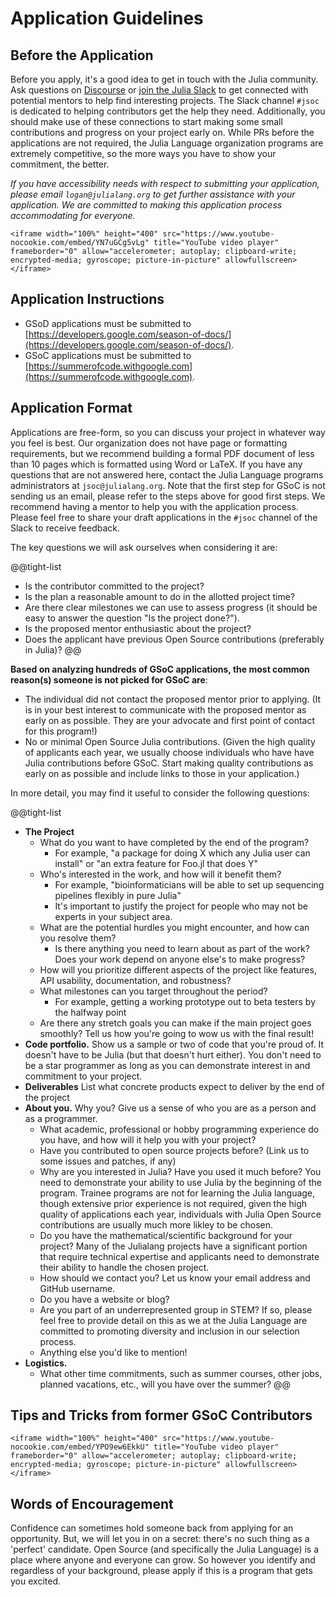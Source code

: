 # Application Guidelines

## Before the Application

Before you apply, it's a good idea to get in touch with the Julia community.
Ask questions on [Discourse](https://discourse.julialang.org) or [join the
Julia Slack](https://julialang.org/slack/) to get connected with
potential mentors to help find interesting projects. The Slack channel `#jsoc` is
dedicated to helping contributors get the help they need. Additionally, you should
make use of these connections to start making some small contributions and
progress on your project early on. While PRs before the applications are not
required, the Julia Language organization programs are extremely competitive,
so the more ways you have to show your commitment, the better.

_If you have accessibility needs with respect to submitting your application, please email `logan@julialang.org` to get further assistance with your application. We are committed to making this application process accommodating for everyone._

~~~
<iframe width="100%" height="400" src="https://www.youtube-nocookie.com/embed/YN7uGCg5vLg" title="YouTube video player" frameborder="0" allow="accelerometer; autoplay; clipboard-write; encrypted-media; gyroscope; picture-in-picture" allowfullscreen></iframe>
~~~

## Application Instructions

- GSoD applications must be submitted to [https://developers.google.com/season-of-docs/](https://developers.google.com/season-of-docs/).
- GSoC applications must be submitted to [https://summerofcode.withgoogle.com](https://summerofcode.withgoogle.com).

## Application Format

Applications are free-form, so you can discuss your project in whatever way you
feel is best. Our organization does not have page or formatting requirements, but we recommend
building a formal PDF document of less than 10 pages which is formatted using
Word or LaTeX. If you have any questions that are not answered here, contact the Julia Language
programs administrators at `jsoc@julialang.org`. Note that the first step for GSoC is not sending us an email, please refer to the steps above for good first steps. We
recommend having a mentor to help you with the application process. Please feel
free to share your draft applications in the `#jsoc` channel of the Slack to
receive feedback.

The key questions we will ask ourselves when considering it are:

@@tight-list
* Is the contributor committed to the project?
* Is the plan a reasonable amount to do in the allotted project time?
* Are there clear milestones we can use to assess progress (it should be easy
  to answer the question "Is the project done?").
* Is the proposed mentor enthusiastic about the project?
* Does the applicant have previous Open Source contributions (preferably in Julia)?
@@

__Based on analyzing hundreds of GSoC applications, the most common reason(s) someone is not picked for GSoC are__:
 - The individual did not contact the proposed mentor prior to applying. (It is in your best interest to communicate with the proposed mentor as early on as possible. They are your advocate and first point of contact for this program!)
 - No or minimal Open Source Julia contributions. (Given the high quality of applicants each year, we usually choose individuals who have have Julia contributions before GSoC. Start making quality contributions as early on as possible and include links to those in your application.)

In more detail, you may find it useful to consider the following questions:

@@tight-list
* **The Project**
  - What do you want to have completed by the end of the program?
    - For example, "a package for doing X which any Julia user can install" or
      "an extra feature for Foo.jl that does Y"
  - Who's interested in the work, and how will it benefit them?
    - For example, "bioinformaticians will be able to set up sequencing
      pipelines flexibly in pure Julia"
    - It's important to justify the project for people who may not be experts in
      your subject area.
  - What are the potential hurdles you might encounter, and how can you resolve
    them?
    - Is there anything you need to learn about as part of the work? Does your
      work depend on anyone else's to make progress?
  - How will you prioritize different aspects of the project like features,
    API usability, documentation, and robustness?
  - What milestones can you target throughout the period?
    - For example, getting a working prototype out to beta testers by the halfway point
  - Are there any stretch goals you can make if the main project goes smoothly?
    Tell us how you're going to wow us with the final result!
* **Code portfolio.** Show us a sample or two of code that you're proud of. It doesn't have to be Julia (but that doesn't hurt either). You don't need to be a star programmer as long as you can demonstrate interest in and commitment to your project.
* **Deliverables** List what concrete products expect to deliver by the end of the project
* **About you.** Why you? Give us a sense of who you are as a person and as a programmer.
  - What academic, professional or hobby programming experience do you have, and how will it help you with your project?
  - Have you contributed to open source projects before? (Link us to some issues and patches, if any)
  - Why are you interested in Julia? Have you used it much before? You need to demonstrate your ability to use Julia by the beginning of the program. Trainee programs are not for learning the Julia language, though extensive prior experience is not required, given the high quality of applications each year, individuals with Julia Open Source contributions are usually much more likley to be chosen.
  - Do you have the mathematical/scientific background for your project? Many of the Julialang projects have a significant portion that require technical expertise and applicants need to demonstrate their ability to handle the chosen project.
  - How should we contact you? Let us know your email address and GitHub  username.
  - Do you have a website or blog?
  - Are you part of an underrepresented group in STEM? If so, please feel free to provide detail on this as we at the Julia Language are committed to promoting diversity and inclusion in our selection process.
  - Anything else you'd like to mention!
* **Logistics.**
  - What other time commitments, such as summer courses, other jobs, planned vacations, etc., will you have over the summer?
@@

## Tips and Tricks from former GSoC Contributors
~~~
<iframe width="100%" height="400" src="https://www.youtube-nocookie.com/embed/YPO9ew6EkkU" title="YouTube video player" frameborder="0" allow="accelerometer; autoplay; clipboard-write; encrypted-media; gyroscope; picture-in-picture" allowfullscreen></iframe>
~~~

## Words of Encouragement

Confidence can sometimes hold someone back from applying for an opportunity. But, we will let you in on a secret: there's no such thing as a 'perfect' candidate. Open Source (and specifically the Julia Language) is a place where anyone and everyone can grow. So however you identify and regardless of your background, please apply if this is a program that gets you excited.
